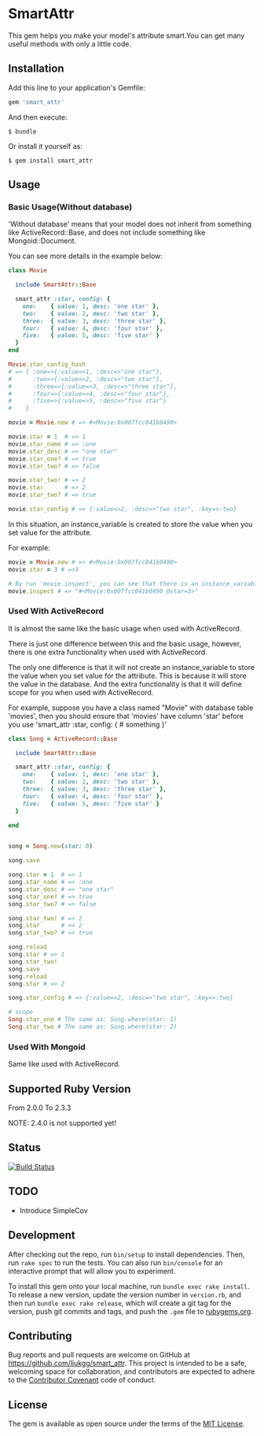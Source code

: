 # SmartAttr

This gem helps you make your model's attribute smart.You can get many useful methods with only a little code.

## Installation

Add this line to your application's Gemfile:

```ruby
gem 'smart_attr'
```

And then execute:

    $ bundle

Or install it yourself as:

    $ gem install smart_attr

## Usage

### Basic Usage(Without database)

'Without database' means that your model does not inherit from something like ActiveRecord::Base, and does not include something like Mongoid::Document.

You can see more details in the example below:

```ruby
class Movie

  include SmartAttr::Base

  smart_attr :star, config: {
    one:    { value: 1, desc: 'one star' },
    two:    { value: 2, desc: 'two star' },
    three:  { value: 3, desc: 'three star' },
    four:   { value: 4, desc: 'four star' },
    five:   { value: 5, desc: 'five star' }
  }
end

Movie.star_config_hash
# => { :one=>{:value=>1, :desc=>"one star"},
#      :two=>{:value=>2, :desc=>"two star"},
#      :three=>{:value=>3, :desc=>"three star"},
#      :four=>{:value=>4, :desc=>"four star"},
#      :five=>{:value=>5, :desc=>"five star"}
#    }

movie = Movie.new # => #<Movie:0x007fcc041b0490>

movie.star = 1  # => 1
movie.star_name # => :one
movie.star_desc # => "one star"
movie.star_one? # => true
movie.star_two? # => false

movie.star_two! # => 2
movie.star      # => 2
movie.star_two? # => true

movie.star_config # => {:value=>2, :desc=>"two star", :key=>:two}
```

In this situation, an instance_variable is created to store the value when you set value for the attribute.

For example:

```ruby
movie = Movie.new # => #<Movie:0x007fcc041b0490>
movie.star = 3 # =>3

# By run 'movie.inspect', you can see that there is an instance_variable named '@star'.
movie.inspect # => "#<Movie:0x007fcc041b0490 @star=3>"
```

### Used With ActiveRecord

It is almost the same like the basic usage when used with ActiveRecord.

There is just one difference between this and the basic usage, however, there is one extra  functionality when used with ActiveRecord.

The only one difference is that it will not create an instance_variable to store the value when you set value for the attribute.
This is because it will store the value in the database. 
And the extra functionality is that it will define scope for you when used with ActiveRecord.

For example, suppose you have a class named "Movie" with database table 'movies', then you should ensure that 'movies' have column 'star' before you use 'smart_attr :star, config: { # something }'

```ruby
class Song < ActiveRecord::Base

  include SmartAttr::Base

  smart_attr :star, config: {
    one:    { value: 1, desc: 'one star' },
    two:    { value: 2, desc: 'two star' },
    three:  { value: 3, desc: 'three star' },
    four:   { value: 4, desc: 'four star' },
    five:   { value: 5, desc: 'five star' }
  }

end


song = Song.new(star: 0)

song.save

song.star = 1  # => 1
song.star_name # => :one
song.star_desc # => "one star"
song.star_one? # => true
song.star_two? # => false

song.star_two! # => 2
song.star      # => 2
song.star_two? # => true

song.reload
song.star # => 1
song.star_two!
song.save
song.reload
song.star # => 2

song.star_config # => {:value=>2, :desc=>"two star", :key=>:two}

# scope
Song.star_one # The same as: Song.where(star: 1)
Song.star_two # The same as: Song.where(star: 2)
```

### Used With Mongoid

Same like used with ActiveRecord.


## Supported Ruby Version
From 2.0.0 To 2.3.3

NOTE: 2.4.0 is not supported yet!

## Status
[![Build Status](https://travis-ci.org/liukgg/smart_attr.png)](https://travis-ci.org/liukgg/smart_attr)

## TODO
- Introduce SimpleCov

## Development

After checking out the repo, run `bin/setup` to install dependencies. Then, run `rake spec` to run the tests. You can also run `bin/console` for an interactive prompt that will allow you to experiment.

To install this gem onto your local machine, run `bundle exec rake install`. To release a new version, update the version number in `version.rb`, and then run `bundle exec rake release`, which will create a git tag for the version, push git commits and tags, and push the `.gem` file to [rubygems.org](https://rubygems.org).

## Contributing

Bug reports and pull requests are welcome on GitHub at https://github.com/liukgg/smart_attr. This project is intended to be a safe, welcoming space for collaboration, and contributors are expected to adhere to the [Contributor Covenant](http://contributor-covenant.org) code of conduct.


## License

The gem is available as open source under the terms of the [MIT License](http://opensource.org/licenses/MIT).

